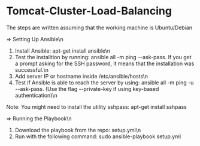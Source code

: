 # Tomcat-Cluster-Load-Balancing

The steps are written assuming that the working machine is Ubuntu/Debian

=> Setting Up Ansible\n
1) Install Ansible: apt-get install ansible\n
2) Test the installtion by running: ansible all -m ping --ask-pass. If you get a prompt asking for the SSH password, it means that the installation was successful.\n
3) Add server IP or hostname inside /etc/ansible/hosts\n
4) Test if Ansible is able to reach the server by using: ansible all -m ping -u <server-username> --ask-pass. (Use the flag --private-key if using key-based authentication)\n

Note: You might need to install the utility sshpass: apt-get install sshpass

=> Running the Playbook\n
1) Download the playbook from the repo: setup.yml\n
2) Run with the following command: sudo ansible-playbook setup.yml
